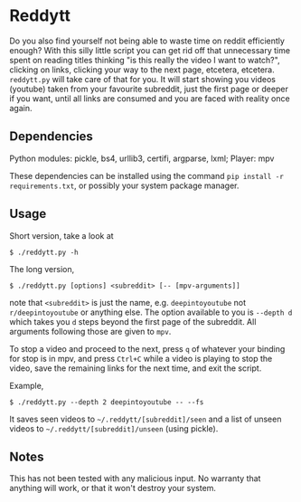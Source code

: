 # Reddytt

Do you also find yourself not being able to waste time on reddit efficiently enough? With this silly little script you can get rid off that unnecessary time spent on reading titles thinking "is this really the video I want to watch?", clicking on links, clicking your way to the next page, etcetera, etcetera. `reddytt.py` will take care of that for you. It will start showing you videos (youtube) taken from your favourite subreddit, just the first page or deeper if you want, until all links are consumed and you are faced with reality once again.

## Dependencies

Python modules: pickle, bs4, urllib3, certifi, argparse, lxml; Player: mpv

These dependencies can be installed using the command `pip install -r requirements.txt`, or possibly your system package manager.

## Usage

Short version, take a look at
```
$ ./reddytt.py -h
```

The long version,
```
$ ./reddytt.py [options] <subreddit> [-- [mpv-arguments]]
```
note that `<subreddit>` is just the name, e.g. `deepintoyoutube` not `r/deepintoyoutube` or anything else. The option available to you is `--depth d` which takes you `d` steps beyond the first page of the subreddit. All arguments following those are given to `mpv`.

To stop a video and proceed to the next, press `q` of whatever your binding for stop is in mpv, and press `Ctrl+C` while a video is playing to stop the video, save the remaining links for the next time, and exit the script.

Example,
```
$ ./reddytt.py --depth 2 deepintoyoutube -- --fs
```

It saves seen videos to `~/.reddytt/[subreddit]/seen` and a list of unseen videos to `~/.reddytt/[subreddit]/unseen` (using pickle).

## Notes

This has not been tested with any malicious input. No warranty that anything will work, or that it won't destroy your system.

